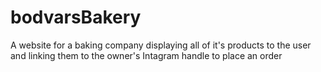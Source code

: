 # bodvarsBakery
A website for a baking company displaying all of it's products to the user and linking them to the owner's Intagram handle to place an order
